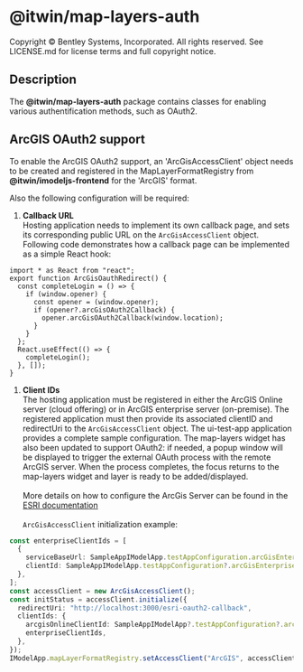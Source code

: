 # @itwin/map-layers-auth

Copyright © Bentley Systems, Incorporated. All rights reserved. See LICENSE.md for license terms and full copyright notice.

## Description

The **@itwin/map-layers-auth** package contains classes for enabling various authentification methods, such as OAuth2.

## ArcGIS OAuth2 support

To enable the ArcGIS OAuth2 support, an 'ArcGisAccessClient' object needs to be created and registered in the MapLayerFormatRegistry from **@itwin/imodeljs-frontend** for the 'ArcGIS' format.

Also the following configuration will be required:

1. **Callback URL**\
   Hosting application needs to implement its own callback page, and sets its corresponding public URL on the `ArcGisAccessClient` object.\
   Following code demonstrates how a callback page can be implemented as a simple React hook:

```
import * as React from "react";
export function ArcGisOauthRedirect() {
  const completeLogin = () => {
    if (window.opener) {
      const opener = (window.opener);
      if (opener?.arcGisOAuth2Callback) {
        opener.arcGisOAuth2Callback(window.location);
      }
    }
  };
  React.useEffect(() => {
    completeLogin();
  }, []);
}
```

1. **Client IDs**\
   The hosting application must be registered in either the ArcGIS Online server (cloud offering) or in ArcGIS enterprise server (on-premise). The registered application must then provide its associated clientID and redirectUri to the `ArcGisAccessClient` object. The ui-test-app application provides a complete sample configuration.
   The map-layers widget has also been updated to support OAuth2: if needed, a popup window will be displayed to trigger the external OAuth process with the remote ArcGIS server. When the process completes, the focus returns to the map-layers widget and layer is ready to be added/displayed.\
   \
   More details on how to configure the ArcGis Server can be found in the [ESRI documentation](https://developers.arcgis.com/documentation/mapping-apis-and-services/security/tutorials/register-your-application/)\
   \
   `ArcGisAccessClient` initialization example:

```ts
const enterpriseClientIds = [
  {
    serviceBaseUrl: SampleAppIModelApp.testAppConfiguration.arcGisEnterpriseBaseUrl,
    clientId: SampleAppIModelApp.testAppConfiguration?.arcGisEnterpriseClientId,
  },
];
const accessClient = new ArcGisAccessClient();
const initStatus = accessClient.initialize({
  redirectUri: "http://localhost:3000/esri-oauth2-callback",
  clientIds: {
    arcgisOnlineClientId: SampleAppIModelApp?.testAppConfiguration?.arcGisOnlineClientId,
    enterpriseClientIds,
  },
});
IModelApp.mapLayerFormatRegistry.setAccessClient("ArcGIS", accessClient);
```
